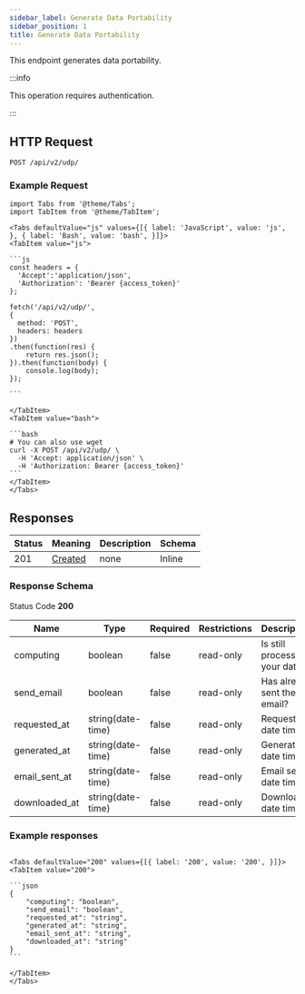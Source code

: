 ```yaml
---
sidebar_label: Generate Data Portability
sidebar_position: 1
title: Generate Data Portability
---
```


This endpoint generates data portability.

:::info

This operation requires authentication.

:::


## HTTP Request

`POST /api/v2/udp/`



### Example Request

````mdx-code-block
import Tabs from '@theme/Tabs';
import TabItem from '@theme/TabItem';

<Tabs defaultValue="js" values={[{ label: 'JavaScript', value: 'js', }, { label: 'Bash', value: 'bash', }]}>
<TabItem value="js">

```js
const headers = {
  'Accept':'application/json',
  'Authorization': 'Bearer {access_token}'
};

fetch('/api/v2/udp/',
{
  method: 'POST',
  headers: headers
})
.then(function(res) {
    return res.json();
}).then(function(body) {
    console.log(body);
});

```

</TabItem>
<TabItem value="bash">

```bash
# You can also use wget
curl -X POST /api/v2/udp/ \
  -H 'Accept: application/json' \
  -H 'Authorization: Bearer {access_token}'
```
</TabItem>
</Tabs>
````


## Responses

|Status|Meaning|Description|Schema|
|---|---|---|---|
|201|[Created](https://tools.ietf.org/html/rfc7231#section-6.3.2)|none|Inline|


### Response Schema

Status Code **200**

|Name|Type|Required|Restrictions|Description|
|---|---|---|---|---|
|computing|boolean|false|read-only|Is still processing your data?|
|send_email|boolean|false|read-only|Has already sent the email?|
|requested_at|string(date-time)|false|read-only|Request date time|
|generated_at|string(date-time)|false|read-only|Generation date time|
|email_sent_at|string(date-time)|false|read-only|Email sent date time|
|downloaded_at|string(date-time)|false|read-only|Download date time|


### Example responses


````mdx-code-block

<Tabs defaultValue="200" values={[{ label: '200', value: '200', }]}>
<TabItem value="200">

```json
{
    "computing": "boolean",
    "send_email": "boolean",
    "requested_at": "string",
    "generated_at": "string",
    "email_sent_at": "string",
    "downloaded_at": "string"
}
```

</TabItem>
</Tabs>
````




